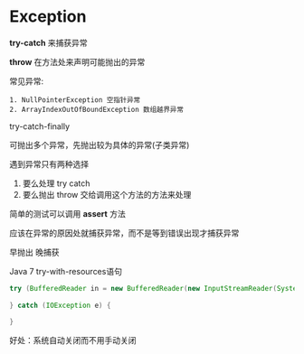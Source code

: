 # Exception

**try-catch** 来捕获异常

**throw** 在方法处来声明可能抛出的异常

常见异常:

 	1. NullPointerException 空指针异常
 	2. ArrayIndexOutOfBoundException 数组越界异常



try-catch-finally

可抛出多个异常，先抛出较为具体的异常(子类异常)

遇到异常只有两种选择

1. 要么处理 try catch
2. 要么抛出 throw 交给调用这个方法的方法来处理



简单的测试可以调用 **assert** 方法

应该在异常的原因处就捕获异常，而不是等到错误出现才捕获异常

早抛出 晚捕获



Java 7 try-with-resources语句

``` java
try (BufferedReader in = new BufferedReader(new InputStreamReader(System.in))) {
    
} catch (IOException e) {
    
}
```

好处：系统自动关闭而不用手动关闭
